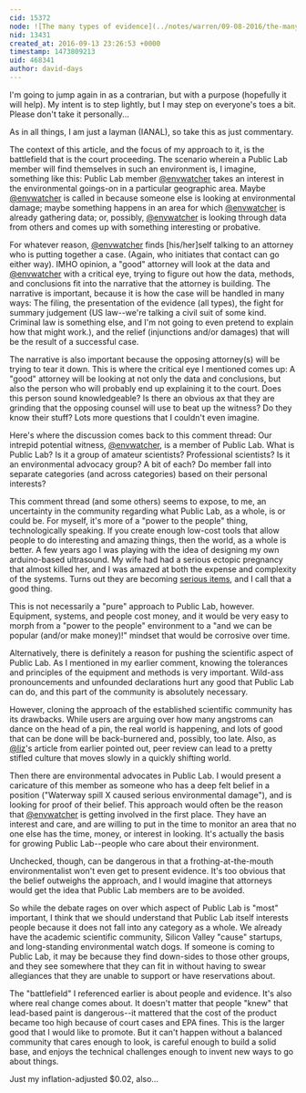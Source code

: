 ```yaml
---
cid: 15372
node: ![The many types of evidence](../notes/warren/09-08-2016/the-many-types-of-evidence)
nid: 13431
created_at: 2016-09-13 23:26:53 +0000
timestamp: 1473809213
uid: 468341
author: david-days
---
```


I'm going to jump again in as a contrarian, but with a purpose (hopefully it will help).  My intent is to step lightly, but I may step on everyone's toes a bit.  Please don't take it personally...

As in all things, I am just a layman (IANAL), so take this as just commentary.

The context of this article, and the focus of my approach to it, is the battlefield that is the court proceeding.  The scenario wherein a Public Lab member will find themselves in such an environment is, I imagine, something like this:  Public Lab member [@envwatcher](/profile/envwatcher) takes an interest in the environmental goings-on in a particular geographic area.  Maybe [@envwatcher](/profile/envwatcher) is called in because someone else is looking at environmental damage; maybe something happens in an area for which [@envwatcher](/profile/envwatcher) is already gathering data; or, possibly, [@envwatcher](/profile/envwatcher) is looking through data from others and comes up with something interesting or probative.

For whatever reason, [@envwatcher](/profile/envwatcher) finds [his/her]self talking to an attorney who is putting together a case.  (Again, who initiates that contact can go either way).  IMHO opinion, a "good" attorney will look at the data and [@envwatcher](/profile/envwatcher) with a critical eye, trying to figure out how the data, methods, and conclusions fit into the narrative that the attorney is building.  The narrative is important, because it is how the case will be handled in many ways:  The filing, the presentation of the evidence (all types), the fight for summary judgement (US law--we're talking a civil suit of some kind.  Criminal law is something else, and I'm not going to even pretend to explain how that might work.), and the relief (injunctions and/or damages) that will be the result of a successful case.

The narrative is also important because the opposing attorney(s) will be trying to tear it down.  This is where the critical eye I mentioned comes up:  A "good" attorney will be looking at not only the data and conclusions, but also the person who will probably end up explaining it to the court.  Does this person sound knowledgeable? Is there an obvious ax that they are grinding that the opposing counsel will use to beat up the witness?  Do they know their stuff?  Lots more questions that I couldn't even imagine.

Here's where the discussion comes back to this comment thread:  Our intrepid potential witness, [@envwatcher](/profile/envwatcher), is a member of Public Lab.  What is Public Lab?  Is it a group of amateur scientists?  Professional scientists? Is it an environmental advocacy group?  A bit of each?  Do member fall into separate categories (and across categories) based on their personal interests?

This comment thread (and some others) seems to expose, to me, an uncertainty in the community regarding what Public Lab, as a whole, is or could be.  For myself, it's more of a "power to the people" thing, technologically speaking.  If you create enough low-cost tools that allow people to do interesting and amazing things, then the world, as a whole is better.  A few years ago I was playing with the idea of designing my own arduino-based ultrasound.  My wife had had a serious ectopic pregnancy that almost killed her, and I was amazed at both the expense and complexity of the systems.  Turns out they are becoming [serious items](http://www.ncbi.nlm.nih.gov/pubmed/19963733), and I call that a good thing.

This is not necessarily a "pure" approach to Public Lab, however.  Equipment, systems, and people cost money, and it would be very easy to morph from a "power to the people" environment to a "and we can be popular (and/or make money)!" mindset that would be corrosive over time.

Alternatively, there is definitely a reason for pushing the scientific aspect of Public Lab.  As I mentioned in my earlier comment, knowing the tolerances and principles of the equipment and methods is very important.  Wild-ass pronouncements and unfounded declarations hurt any good that Public Lab can do, and this part of the community is absolutely necessary.

However, cloning the approach of the established scientific community has its drawbacks.  While users are arguing over how many angstroms can dance on the head of a pin, the real world is happening, and lots of good that can be done will be back-burnered and, possibly, too late.  Also, as [@liz](/profile/liz)'s article from earlier pointed out, peer review can lead to a pretty stifled culture that moves slowly in a quickly shifting world.

Then there are environmental advocates in Public Lab.  I would present a caricature of this member as someone who has a deep felt belief in a position ("Waterway spill X caused serious environmental damage"), and is looking for proof of their belief.  This approach would often be the reason that [@envwatcher](/profile/envwatcher) is getting involved in the first place.  They have an interest and care, and are willing to put in the time to monitor an area that no one else has the time, money, or interest in looking.  It's actually the basis for growing Public Lab--people who care about their environment.

Unchecked, though, can be dangerous in that a frothing-at-the-mouth environmentalist won't even get to present evidence.  It's too obvious that the belief outweighs the approach, and I would imagine that attorneys would get the idea that Public Lab members are to be avoided.

So while the debate rages on over which aspect of Public Lab is "most" important, I think that we should understand that Public Lab itself interests people because it does not fall into any category as a whole.  We already have the academic scientific community, Silicon Valley "cause" startups, and long-standing environmental watch dogs.  If someone is coming to Public Lab, it may be because they find down-sides to those other groups, and they see somewhere that they can fit in without having to swear allegiances that they are unable to support or have reservations about.

The "battlefield" I referenced earlier is about people and evidence.  It's also where real change comes about.  It doesn't matter that people "knew" that lead-based paint is dangerous--it mattered that the cost of the product became too high because of court cases and EPA fines.  This is the larger good that I would like to promote.  But it can't happen without a balanced community that cares enough to look, is careful enough to build a solid base, and enjoys the technical challenges enough to invent new ways to go about things.

Just my inflation-adjusted $0.02, also...